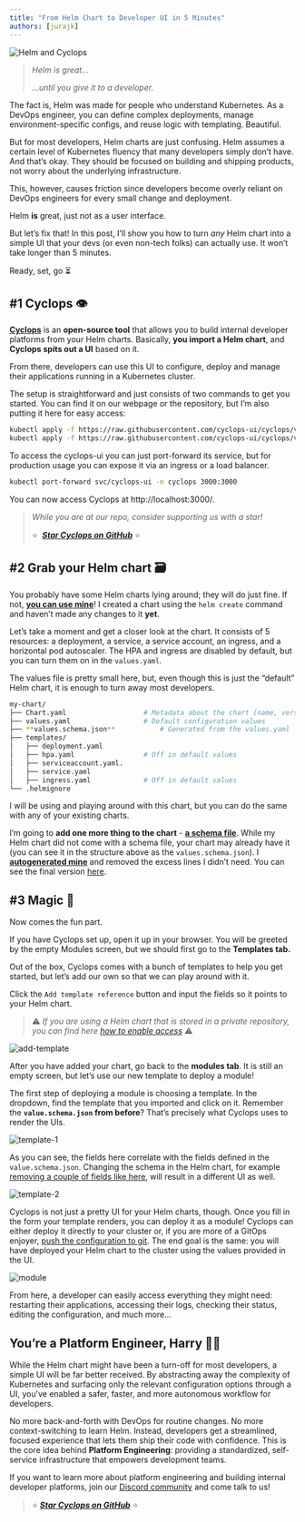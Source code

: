 ```yaml
---
title: "From Helm Chart to Developer UI in 5 Minutes"
authors: [jurajk]
---
```


![Helm and Cyclops](../../static/img/2025-04-03-helm-to-idp-in-five/cover.png)

> *Helm is great…*
>
> *…until you give it to a developer.*

The fact is, Helm was made for people who understand Kubernetes. As a DevOps engineer, you can define complex deployments, manage environment-specific configs, and reuse logic with templating. Beautiful.

But for most developers, Helm charts are just confusing. Helm assumes a certain level of Kubernetes fluency that many developers simply don’t have. And that’s okay. They should be focused on building and shipping products, not worry about the underlying infrastructure.

This, however, causes friction since developers become overly reliant on DevOps engineers for every small change and deployment.

Helm **is** great, just not as a user interface.

But let’s fix that! In this post, I’ll show you how to turn *any* Helm chart into a simple UI that your devs (or even non-tech folks) can actually use. It won’t take longer than 5 minutes.

Ready, set, go ⏳

## #1 Cyclops 👁️

[**Cyclops**](https://github.com/cyclops-ui/cyclops) is an **open-source tool** that allows you to build internal developer platforms from your Helm charts. Basically, **you import a Helm chart**, and **Cyclops spits out a UI** based on it.

From there, developers can use this UI to configure, deploy and manage their applications running in a Kubernetes cluster.

The setup is straightforward and just consists of two commands to get you started. You can find it on our webpage or the repository, but I’m also putting it here for easy access:

```bash
kubectl apply -f https://raw.githubusercontent.com/cyclops-ui/cyclops/v0.18.2/install/cyclops-install.yaml && 
kubectl apply -f https://raw.githubusercontent.com/cyclops-ui/cyclops/v0.18.2/install/demo-templates.yaml
```

To access the cyclops-ui you can just port-forward its service, but for production usage you can expose it via an ingress or a load balancer.

```bash
kubectl port-forward svc/cyclops-ui -n cyclops 3000:3000
```

You can now access Cyclops at http://localhost:3000/.

> *While you are at our repo, consider supporting us with a star!*
>
> ⭐  [***Star Cyclops on GitHub***](https://github.com/cyclops-ui/cyclops) ⭐

## #2 Grab your Helm chart 🗃️

You probably have some Helm charts lying around; they will do just fine. If not, [**you can use mine**](https://github.com/KaradzaJuraj/helm-to-idp)! I created a chart using the `helm create` command and haven’t made any changes to it **yet**.

Let’s take a moment and get a closer look at the chart. It consists of 5 resources: a deployment, a service, a service account, an ingress, and a horizontal pod autoscaler. The HPA and ingress are disabled by default, but you can turn them on in the `values.yaml`.

The values file is pretty small here, but, even though this is just the “default” Helm chart, it is enough to turn away most developers.

```bash
my-chart/
├── Chart.yaml                   # Metadata about the chart (name, version, etc.)
├── values.yaml                  # Default configuration values
├── **values.schema.json**           # Generated from the values.yaml
├── templates/               
│   ├── deployment.yaml
│   ├── hpa.yaml                 # Off in default values
│   ├── serviceaccount.yaml.  
│   ├── service.yaml
│   ├── ingress.yaml             # Off in default values 
└── .helmignore              
```

I will be using and playing around with this chart, but you can do the same with any of your existing charts.

I’m going to **add one more thing to the chart** - [**a schema file**](https://helm.sh/docs/topics/charts/#schema-files). While my Helm chart did not come with a schema file, your chart may already have it (you can see it in the structure above as the `values.schema.json`). I [**autogenerated mine**](https://cyclops-ui.com/docs/templates/#generating-helm-chart-schema) and removed the excess lines I didn’t need. You can see the final version [here](https://github.com/KaradzaJuraj/helm-to-idp/blob/add-schema/my-chart/values.schema.json).

## #3 Magic 🧚

Now comes the fun part.

If you have Cyclops set up, open it up in your browser. You will be greeted by the empty Modules screen, but we should first go to the **Templates tab.**

Out of the box, Cyclops comes with a bunch of templates to help you get started, but let’s add our own so that we can play around with it.

Click the `Add template reference` button and input the fields so it points to your Helm chart.

> ⚠️ *If you are using a Helm chart that is stored in a private repository, you can find here* [*how to enable access*](https://cyclops-ui.com/docs/templates/private_templates) ⚠️
>

![add-template](../../static/img/2025-04-03-helm-to-idp-in-five/new-template.png)

After you have added your chart, go back to the **modules tab**. It is still an empty screen, but let’s use our new template to deploy a module!

The first step of deploying a module is choosing a template. In the dropdown, find the template that you imported and click on it. Remember the **`value.schema.json` from before**? That’s precisely what Cyclops uses to render the UIs.

![template-1](../../static/img/2025-04-03-helm-to-idp-in-five/schema.png)

As you can see, the fields here correlate with the fields defined in the `value.schema.json`. Changing the schema in the Helm chart, for example [removing a couple of fields like here](https://github.com/KaradzaJuraj/helm-to-idp/blob/edited-schema/my-chart/values.schema.json), will result in a different UI as well.

![template-2](../../static/img/2025-04-03-helm-to-idp-in-five/edit-schema.png)

Cyclops is not just a pretty UI for your Helm charts, though. Once you fill in the form your template renders, you can deploy it as a module! Cyclops can either deploy it directly to your cluster or, if you are more of a GitOps enjoyer, [push the configuration to git](https://cyclops-ui.com/docs/installation/git-write). The end goal is the same: you will have deployed your Helm chart to the cluster using the values provided in the UI.

![module](../../static/img/2025-04-03-helm-to-idp-in-five/module.png)

From here, a developer can easily access everything they might need: restarting their applications, accessing their logs, checking their status, editing the configuration, and much more…

## You’re a Platform Engineer, Harry 🧙‍♂️

While the Helm chart might have been a turn-off for most developers, a simple UI will be far better received. By abstracting away the complexity of Kubernetes and surfacing only the relevant configuration options through a UI, you’ve enabled a safer, faster, and more autonomous workflow for developers.

No more back-and-forth with DevOps for routine changes. No more context-switching to learn Helm. Instead, developers get a streamlined, focused experience that lets them ship their code with confidence. This is the core idea behind **Platform Engineering**: providing a standardized, self-service infrastructure that empowers development teams.

If you want to learn more about platform engineering and building internal developer platforms, join our [Discord community](https://discord.com/invite/8ErnK3qDb3) and come talk to us!

> ⭐ [***Star Cyclops on GitHub***](https://github.com/cyclops-ui/cyclops) ⭐
